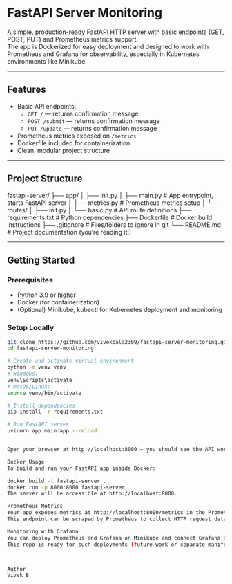 # FastAPI Server Monitoring

A simple, production-ready FastAPI HTTP server with basic endpoints (GET, POST, PUT) and Prometheus metrics support.  
The app is Dockerized for easy deployment and designed to work with Prometheus and Grafana for observability, especially in Kubernetes environments like Minikube.

---

## Features

- Basic API endpoints:
  - `GET /` — returns confirmation message  
  - `POST /submit` — returns confirmation message  
  - `PUT /update` — returns confirmation message  
- Prometheus metrics exposed on `/metrics`  
- Dockerfile included for containerization  
- Clean, modular project structure  

---

## Project Structure

fastapi-server/
├── app/
│ ├── init.py
│ ├── main.py # App entrypoint, starts FastAPI server
│ ├── metrics.py # Prometheus metrics setup
│ └── routes/
│ ├── init.py
│ └── basic.py # API route definitions
├── requirements.txt # Python dependencies
├── Dockerfile # Docker build instructions
├── .gitignore # Files/folders to ignore in git
└── README.md # Project documentation (you’re reading it!)


---

## Getting Started

### Prerequisites

- Python 3.9 or higher  
- Docker (for containerization)  
- (Optional) Minikube, kubectl for Kubernetes deployment and monitoring  

### Setup Locally

```bash
git clone https://github.com/vivekbala2309/fastapi-server-monitoring.git
cd fastapi-server-monitoring

# Create and activate virtual environment
python -m venv venv
# Windows:
venv\Scripts\activate
# macOS/Linux:
source venv/bin/activate

# Install dependencies
pip install -r requirements.txt

# Run FastAPI server
uvicorn app.main:app --reload


Open your browser at http://localhost:8000 — you should see the API working.

Docker Usage
To build and run your FastAPI app inside Docker:

docker build -t fastapi-server .
docker run -p 8000:8000 fastapi-server
The server will be accessible at http://localhost:8000.

Prometheus Metrics
Your app exposes metrics at http://localhost:8000/metrics in the Prometheus format.
This endpoint can be scraped by Prometheus to collect HTTP request data.

Monitoring with Grafana
You can deploy Prometheus and Grafana on Minikube and connect Grafana dashboards to the Prometheus metrics endpoint for observability.
This repo is ready for such deployments (future work or separate manifests needed).



Author
Vivek B 


